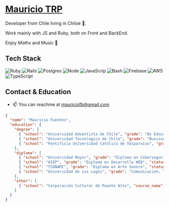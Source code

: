 # [Mauricio TRP](@Mauriciotrp)

Developer from Chile living in Chiloé 🌱.

Work mainly with JS and Ruby, both on Front and BackEnd.

Enjoy $Maths$ and Music 🎺

## Tech Stack

![Ruby](https://img.shields.io/badge/Ruby-CC342D?logo=ruby)
![Rails](https://img.shields.io/badge/Rails-D30001?logo=rubyonrails)
![Postgres](https://img.shields.io/badge/PostgresSQL-4169E1?logo=postgresql&logoColor=fff)
![Node](https://img.shields.io/badge/Node-5FA04E?logo=nodedotjs&logoColor=fff)
![JavaScrip](https://img.shields.io/badge/JavaScript-F7DF1E?logo=javascript&logoColor=000) 
![Bash](https://img.shields.io/badge/Bash-4EAA25?logo=gnubash&logoColor=000)
![Firebase](https://img.shields.io/badge/Firebase-DD2C00?logo=firebase&logoColor=fff)
![AWS](https://img.shields.io/badge/AWS-FF9900?logo=amazonwebservices&logoColor=000)
![TypeScript](https://img.shields.io/badge/TypeScript-3178C6?logo=typescript&logoColor=fff)


## Contact & Education

- 📫 You can reachme at mauriciofb@gmail.com

```json
{
  "name": "Mauricio Fuentes",
  "education": {
    "degree": [
      { "school": "Universidad Adventista de Chile", "grade": "Bs Education", "status": "Finished", "start_date": "2019", "end_date": "2020" },
      { "school": "Universidad Tecnologica de Chile", "grade": "Bussiness Administration", "status": "Finished", "start_date": "2013", "end_date": "2017" },
      { "school": "Pontificia Universidad Católica de Valparaíso", "grade": "Bs Mathematics", "status": "Unfinished", "start_date": "2008", "end_date": "2012" }
    ],
    "diploma": [
      { "school": "Universidad Mayor", "grade": "Diploma en Ciberseguridad", "status": "Finished", "start_date": "2024", "end_date": "2024"},
      { "school": "AIEP", "grade": "Diploma en Desarrollo WEB", "status": "Finished", "start_date": "2024", "end_date": "2024"},
      { "school": "TSONAMI", "grade": "Diploma en Arte Sonoro", "status": "Finished", "start_date": "2020", "end_date": "2020"},
      { "school": "Universidad de Los Lagos", "grade": "Comunicación, Territorio y Gestión Cultural", "status": "Finished", "start_date": "2019", "end_date": "2020"}
    ],
    "other": [
      { "school": "Corporación Cultural de Puente Alto", "course_name": "Trompeta 🎺", "start_date": "2010", "end_date": "2017" }
    ]
  }
}
```

<!---
MauricioTRP/MauricioTRP is a ✨ special ✨ repository because its `README.md` (this file) appears on your GitHub profile.
You can click the Preview link to take a look at your changes.
--->
